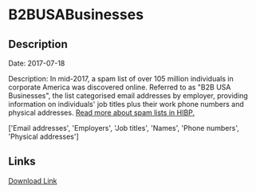 # B2BUSABusinesses

## Description

Date: 2017-07-18

Description:
In mid-2017, a spam list of over 105 million individuals in corporate America was discovered online. Referred to as &quot;B2B USA Businesses&quot;, the list categorised email addresses by employer, providing information on individuals' job titles plus their work phone numbers and physical addresses. <a href="https://www.troyhunt.com/have-i-been-pwned-and-spam-lists-of-personal-information" target="_blank" rel="noopener">Read more about spam lists in HIBP.</a>


['Email addresses', 'Employers', 'Job titles', 'Names', 'Phone numbers', 'Physical addresses']

## Links

[Download Link](https://link-to.net/1229997/444.81480525895/dynamic/?r=aHR0cHM6Ly93d3cubWVkaWFmaXJlLmNvbS92aWV3L2NFSHVoQnV3SGFPNXdsdC8vZmlsZQ==)